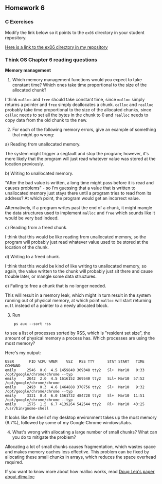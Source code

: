 ## Homework 6

### C Exercises

Modify the link below so it points to the `ex06` directory in your
student repository.

[Here is a link to the ex06 directory in my repository](https://github.com/yehemily/ExercisesInC/tree/master/exercises/ex06)

### Think OS Chapter 6 reading questions

**Memory management**

1) Which memory management functions would you expect to take constant time?
Which ones take time proportional to the size of the allocated chunk?

I think `malloc` and `free` should take constant time, since `malloc` simply returns a pointer and `free` simply deallocates a chunk. `calloc` and `realloc` probably take time proportional to the size of the allocated chunks, since `calloc` needs to set all the bytes in the chunk to 0 and `realloc` needs to copy data from the old chunk to the new.

2) For each of the following memory errors, give an example of something that might go wrong:

a) Reading from unallocated memory.

The system might trigger a segfault and stop the program; however, it's more likely that the program will just read whatever value was stored at the location previously.

b) Writing to unallocated memory.

"After the bad value is written, a long time might pass before it is read and causes problems" - so I'm guessing that a value that is written to unallocated memory just stays there until a program tries to read from its address? At which point, the program would get an incorrect value.

Alternatively, if a program writes past the end of a chunk, it might mangle the data structures used to implement `malloc` and `free` which sounds like it would be very bad indeed.

c) Reading from a freed chunk.

I think that this would be like reading from unallocated memory, so the program will probably just read whatever value used to be stored at the location of the chunk.

d) Writing to a freed chunk.

I think that this would be kind of like writing to unallocated memory, so again, the value written to the chunk will probably just sit there and cause trouble later, or mangle some data structures.

e) Failing to free a chunk that is no longer needed.

This will result in a memory leak, which might in turn result in the system running out of physical memory, at which point `malloc` will start returning `null` instead of a pointer to a newly allocated block.

3) Run

```
    ps aux --sort rss
```

to see a list of processes sorted by RSS, which is "resident set size", the amount of physical 
memory a process has.  Which processes are using the most memory?

Here's my output:

```
USER       PID %CPU %MEM    VSZ   RSS TTY      STAT START   TIME COMMAND
emily     2546  0.0  4.5 1459840 369348 tty2   Sl+  Mar10   0:33 /opt/google/chrome/chrome --typ
emily     2042  2.0  4.5 1616152 369540 tty2   SLl+ Mar10  57:52 /opt/google/chrome/chrome
emily     2493  0.3  4.6 1464888 370756 tty2   Sl+  Mar10   9:32 /opt/google/chrome/chrome --typ
emily     3321  0.4  6.0 1561732 484728 tty2   Sl+  Mar10  11:51 /opt/google/chrome/chrome --typ
emily     1575  1.5  6.7 4139264 542544 tty2   Rl+  Mar10  43:25 /usr/bin/gnome-shell
```

It looks like the shell of my desktop environment takes up the most memory (6.7%), followed by some of my Google Chrome windows/tabs.

4) What's wrong with allocating a large number of small chunks?  What can you do to mitigate the problem?

Allocating a lot of small chunks causes fragmentation, which wastes space and makes memory caches less effective. This problem can be fixed by allocating these small chunks in arrays, which reduces the space overhead required.

If you want to know more about how malloc works, read 
[Doug Lea's paper about dlmalloc](http://gee.cs.oswego.edu/dl/html/malloc.html)
